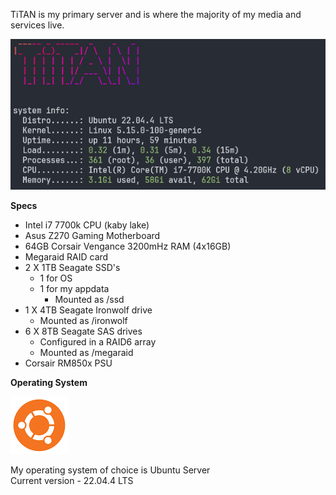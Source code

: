 TiTAN is my primary server and is where the majority of my media and services live.

![](<images/titan sys info.png>)


**Specs**

- Intel i7 7700k CPU (kaby lake)  
- Asus Z270 Gaming Motherboard  
- 64GB Corsair Vengance 3200mHz RAM (4x16GB)  
- Megaraid RAID card  
- 2 X 1TB Seagate SSD's   
    - 1 for OS 
    - 1 for my appdata  
        - Mounted as /ssd  
- 1 X 4TB Seagate Ironwolf drive
    - Mounted as /ironwolf  
- 6 X 8TB Seagate SAS drives 
    - Configured in a RAID6 array 
    - Mounted as /megaraid  
- Corsair RM850x PSU  

**Operating System**

![](images/ubuntu.png)

My operating system of choice is Ubuntu Server  
Current version - 22.04.4 LTS
